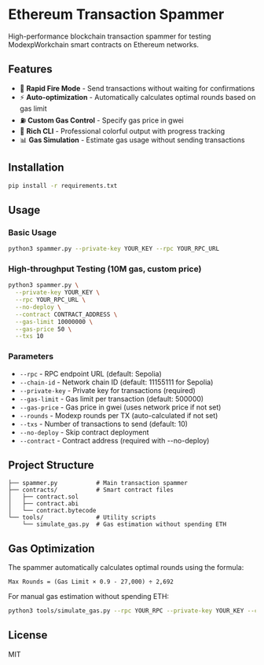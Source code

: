 # Ethereum Transaction Spammer

High-performance blockchain transaction spammer for testing ModexpWorkchain smart contracts on Ethereum networks.

## Features

- 🚀 **Rapid Fire Mode** - Send transactions without waiting for confirmations
- ⚡ **Auto-optimization** - Automatically calculates optimal rounds based on gas limit  
- ⛽ **Custom Gas Control** - Specify gas price in gwei
- 🎨 **Rich CLI** - Professional colorful output with progress tracking
- 📊 **Gas Simulation** - Estimate gas usage without sending transactions

## Installation

```bash
pip install -r requirements.txt
```

## Usage

### Basic Usage

```bash
python3 spammer.py --private-key YOUR_KEY --rpc YOUR_RPC_URL
```

### High-throughput Testing (10M gas, custom price)

```bash
python3 spammer.py \
  --private-key YOUR_KEY \
  --rpc YOUR_RPC_URL \
  --no-deploy \
  --contract CONTRACT_ADDRESS \
  --gas-limit 10000000 \
  --gas-price 50 \
  --txs 10
```

### Parameters

- `--rpc` - RPC endpoint URL (default: Sepolia)
- `--chain-id` - Network chain ID (default: 11155111 for Sepolia)
- `--private-key` - Private key for transactions (required)
- `--gas-limit` - Gas limit per transaction (default: 500000)
- `--gas-price` - Gas price in gwei (uses network price if not set)
- `--rounds` - Modexp rounds per TX (auto-calculated if not set)
- `--txs` - Number of transactions to send (default: 10)
- `--no-deploy` - Skip contract deployment
- `--contract` - Contract address (required with --no-deploy)

## Project Structure

```
├── spammer.py           # Main transaction spammer
├── contracts/           # Smart contract files
│   ├── contract.sol
│   ├── contract.abi
│   └── contract.bytecode
└── tools/               # Utility scripts
    └── simulate_gas.py  # Gas estimation without spending ETH
```

## Gas Optimization

The spammer automatically calculates optimal rounds using the formula:
```
Max Rounds = (Gas Limit × 0.9 - 27,000) ÷ 2,692
```

For manual gas estimation without spending ETH:
```bash
python3 tools/simulate_gas.py --rpc YOUR_RPC --private-key YOUR_KEY --contract CONTRACT_ADDRESS
```

## License

MIT